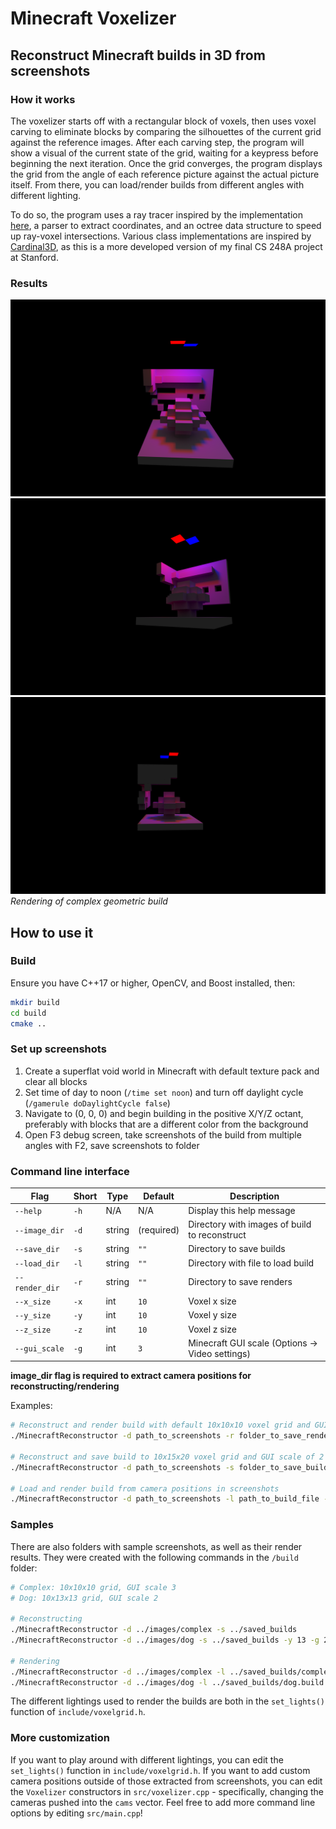 # Minecraft Voxelizer

## Reconstruct Minecraft builds in 3D from screenshots

### How it works
The voxelizer starts off with a rectangular block of voxels, then uses voxel carving to eliminate blocks by comparing the silhouettes of the current grid against the reference images. After each carving step, the program will show a visual of the current state of the grid, waiting for a keypress before beginning the next iteration. Once the grid converges, the program displays the grid from the angle of each reference picture against the actual picture itself. From there, you can load/render builds from different angles with different lighting.

To do so, the program uses a ray tracer inspired by the implementation [here](https://github.com/RayTracing/raytracing.github.io), a parser to extract coordinates, and an octree data structure to speed up ray-voxel intersections. Various class implementations are inspired by [Cardinal3D](https://github.com/stanford-cs248/Cardinal3D), as this is a more developed version of my final CS 248A project at Stanford.

### Results
![Complex build rendering](renders/complex/view5.png)
![Complex build rendering](renders/complex/view4.png)
![Complex build rendering](renders/complex/view11.png)
*Rendering of complex geometric build*

## How to use it

### Build
Ensure you have C++17 or higher, OpenCV, and Boost installed, then:
```bash
mkdir build
cd build
cmake ..
```

### Set up screenshots
1. Create a superflat void world in Minecraft with default texture pack and clear all blocks
2. Set time of day to noon (`/time set noon`) and turn off daylight cycle (`/gamerule doDaylightCycle false`)
3. Navigate to (0, 0, 0) and begin building in the positive X/Y/Z octant, preferably with blocks that are a different color from the background
4. Open F3 debug screen, take screenshots of the build from multiple angles with F2, save screenshots to folder

### Command line interface
| Flag          | Short | Type    | Default | Description                                  |
|--------------|-------|---------|---------|----------------------------------------------|
| `--help`     | `-h`  | N/A     | N/A     | Display this help message                   |
| `--image_dir`| `-d`  | string  | (required) | Directory with images of build to reconstruct |
| `--save_dir` | `-s`  | string  | `""`    | Directory to save builds                    |
| `--load_dir` | `-l`  | string  | `""`    | Directory with file to load build           |
| `--render_dir` | `-r` | string  | `""`    | Directory to save renders                   |
| `--x_size`   | `-x`  | int     | `10`    | Voxel x size                                |
| `--y_size`   | `-y`  | int     | `10`    | Voxel y size                                |
| `--z_size`   | `-z`  | int     | `10`    | Voxel z size                                |
| `--gui_scale`| `-g`  | int     | `3`     | Minecraft GUI scale (Options -> Video settings) |

**image_dir flag is required to extract camera positions for reconstructing/rendering**

Examples:
```bash
# Reconstruct and render build with default 10x10x10 voxel grid and GUI scale of 3
./MinecraftReconstructor -d path_to_screenshots -r folder_to_save_renders

# Reconstruct and save build to 10x15x20 voxel grid and GUI scale of 2
./MinecraftReconstructor -d path_to_screenshots -s folder_to_save_build -y 15 -z 20 -g 2

# Load and render build from camera positions in screenshots
./MinecraftReconstructor -d path_to_screenshots -l path_to_build_file -r folder_to_save_renders
```

### Samples
There are also folders with sample screenshots, as well as their render results. They were created with the following commands in the `/build` folder:
```bash
# Complex: 10x10x10 grid, GUI scale 3
# Dog: 10x13x13 grid, GUI scale 2

# Reconstructing
./MinecraftReconstructor -d ../images/complex -s ../saved_builds
./MinecraftReconstructor -d ../images/dog -s ../saved_builds -y 13 -g 2

# Rendering
./MinecraftReconstructor -d ../images/complex -l ../saved_builds/complex.build -r ../renders/complex
./MinecraftReconstructor -d ../images/dog -l ../saved_builds/dog.build -r ../renders/dog -g 2
```
The different lightings used to render the builds are both in the `set_lights()` function of `include/voxelgrid.h`.

### More customization
If you want to play around with different lightings, you can edit the `set_lights()` function in `include/voxelgrid.h`. If you want to add custom camera positions outside of those extracted from screenshots, you can edit the `Voxelizer` constructors in `src/voxelizer.cpp` - specifically, changing the cameras pushed into the `cams` vector. Feel free to add more command line options by editing `src/main.cpp`!


